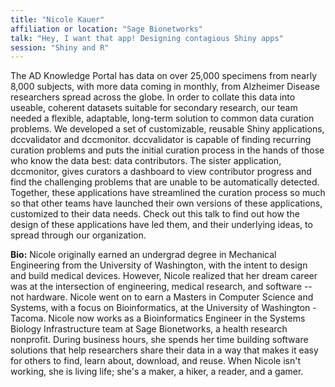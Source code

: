 ```yaml
---
title: "Nicole Kauer"
affiliation or location: "Sage Bionetworks"
talk: "Hey, I want that app! Designing contagious Shiny apps"
session: "Shiny and R"
---
```


The AD Knowledge Portal has data on over 25,000 specimens from nearly 8,000 subjects, with more data coming in monthly, from Alzheimer Disease researchers spread across the globe. In order to collate this data into useable, coherent datasets suitable for secondary research, our team needed a flexible, adaptable, long-term solution to common data curation problems. We developed a set of customizable, reusable Shiny applications, dccvalidator and dccmonitor. dccvalidator is capable of finding recurring curation problems and puts the initial curation process in the hands of those who know the data best: data contributors. The sister application, dccmonitor, gives curators a dashboard to view contributor progress and find the challenging problems that are unable to be automatically detected. Together, these applications have streamlined the curation process so much so that other teams have launched their own versions of these applications, customized to their data needs. Check out this talk to find out how the design of these applications have led them, and their underlying ideas, to spread through our organization.

__Bio:__ Nicole originally earned an undergrad degree in Mechanical Engineering from the University of Washington, with the intent to design and build medical devices. However, Nicole realized that her dream career was at the intersection of engineering, medical research, and software -- not hardware. Nicole went on to earn a Masters in Computer Science and Systems, with a focus on Bioinformatics, at the University of Washington - Tacoma. Nicole now works as a Bioinformatics Engineer in the Systems Biology Infrastructure team at Sage Bionetworks, a health research nonprofit. During business hours, she spends her time building software solutions that help researchers share their data in a way that makes it easy for others to find, learn about, download, and reuse. When Nicole isn't working, she is living life; she's a maker, a hiker, a reader, and a gamer.


